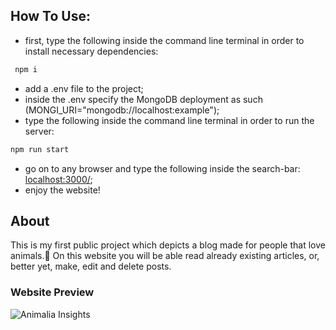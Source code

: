 ## How To Use:
- first, type the following inside the command line terminal in order to install necessary dependencies:
```bash
 npm i
```
- add a .env file to the project;
- inside the .env specify the MongoDB deployment as such (MONGI_URI="mongodb://localhost:example");
- type the following inside the command line terminal in order to run the server:
```bash
npm run start
```
- go on to any browser and type the following inside the search-bar: [localhost:3000/](http://localhost:3000);
- enjoy the website!

## About
This is my first public project which depicts a blog made for people that love animals.🐶
On this website you will be able read already existing articles, or, better yet, make, edit and delete posts.
### Website Preview
![Animalia Insights](https://github.com/IamDarian/Animals-Blog/assets/149789369/c5c9951a-2fb3-4fe1-b83a-d1a10d7c6593)
